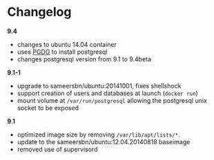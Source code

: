 # Changelog

**9.4**

- changes to ubuntu 14.04 container
- uses [PGDG](https://wiki.postgresql.org/wiki/Apt) to install postgresql
- changes postgresql version from 9.1 to 9.4beta

**9.1-1**

- upgrade to sameersbn/ubuntu:20141001, fixes shellshock
- support creation of users and databases at launch (`docker run`)
- mount volume at `/var/run/postgresql` allowing the postgresql unix socket to be exposed

**9.1**

- optimized image size by removing `/var/lib/apt/lists/*`.
- update to the sameersbn/ubuntu:12.04.20140818 baseimage
- removed use of supervisord
